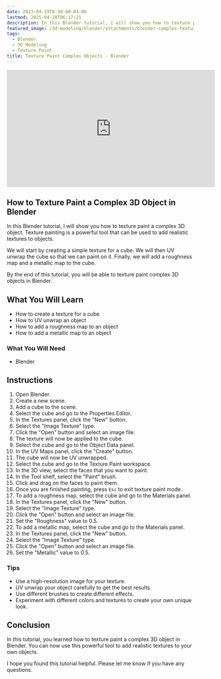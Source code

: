 ```yaml
---
date: 2023-04-19T8:30:00-04:00
lastmod: 2025-04-28T06:17:21
description: In this Blender tutorial, I will show you how to texture paint a complex 3D object. Texture painting is a powerful tool that can be used to add realistic textures to objects.
featured_image: /3d-modeling/blender/attachments/blender-complex-texture-paint.jpg
tags:
  - Blender
  - 3D Modeling
  - Texture Paint
title: Texture Paint Complex Objects - Blender
---
```


<div class="iframe-16-9-container">
<iframe class="youTubeIframe" width="560" height="315" src="https://www.youtube.com/embed/Oz4fiddcazI?rel=0" title="YouTube video player" frameborder="0" allow="accelerometer; autoplay; clipboard-write; encrypted-media; gyroscope; picture-in-picture; web-share" allowfullscreen></iframe>
</div>

## How to Texture Paint a Complex 3D Object in Blender

In this Blender tutorial, I will show you how to texture paint a complex 3D object. Texture painting is a powerful tool that can be used to add realistic textures to objects.

We will start by creating a simple texture for a cube. We will then UV unwrap the cube so that we can paint on it. Finally, we will add a roughness map and a metallic map to the cube.

By the end of this tutorial, you will be able to texture paint complex 3D objects in Blender.

## What You Will Learn

- How to create a texture for a cube
- How to UV unwrap an object
- How to add a roughness map to an object
- How to add a metallic map to an object

### What You Will Need

- Blender

## Instructions

1. Open Blender.
2. Create a new scene.
3. Add a cube to the scene.
4. Select the cube and go to the Properties Editor.
5. In the Textures panel, click the "New" button.
6. Select the "Image Texture" type.
7. Click the "Open" button and select an image file.
8. The texture will now be applied to the cube.
9. Select the cube and go to the Object Data panel.
10. In the UV Maps panel, click the "Create" button.
11. The cube will now be UV unwrapped.
12. Select the cube and go to the Texture Paint workspace.
13. In the 3D view, select the faces that you want to paint.
14. In the Tool shelf, select the "Paint" brush.
15. Click and drag on the faces to paint them.
16. Once you are finished painting, press `Esc` to exit texture paint mode.
17. To add a roughness map, select the cube and go to the Materials panel.
18. In the Textures panel, click the "New" button.
19. Select the "Image Texture" type.
20. Click the "Open" button and select an image file.
21. Set the "Roughness" value to 0.5.
22. To add a metallic map, select the cube and go to the Materials panel.
23. In the Textures panel, click the "New" button.
24. Select the "Image Texture" type.
25. Click the "Open" button and select an image file.
26. Set the "Metallic" value to 0.5.

### Tips

- Use a high-resolution image for your texture.
- UV unwrap your object carefully to get the best results.
- Use different brushes to create different effects.
- Experiment with different colors and textures to create your own unique look.

## Conclusion

In this tutorial, you learned how to texture paint a complex 3D object in Blender. You can now use this powerful tool to add realistic textures to your own objects.

I hope you found this tutorial helpful. Please let me know if you have any questions.
